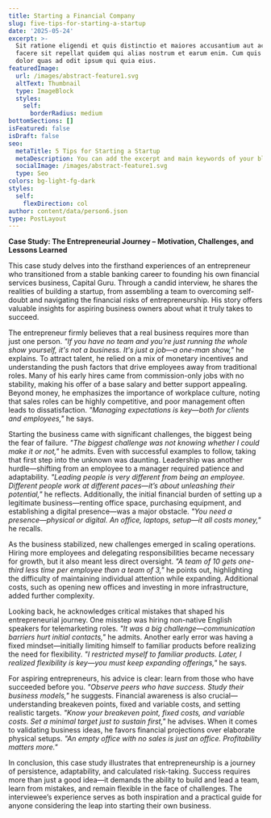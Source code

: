 ```yaml
---
title: Starting a Financial Company
slug: five-tips-for-starting-a-startup
date: '2025-05-24'
excerpt: >-
  Sit ratione eligendi et quis distinctio et maiores accusantium aut accusamus
  facere sit repellat quidem qui alias nostrum et earum enim. Cum quis sint eos
  dolor quas ad odit ipsum qui quia eius.
featuredImage:
  url: /images/abstract-feature1.svg
  altText: Thumbnail
  type: ImageBlock
  styles:
    self:
      borderRadius: medium
bottomSections: []
isFeatured: false
isDraft: false
seo:
  metaTitle: 5 Tips for Starting a Startup
  metaDescription: You can add the excerpt and main keywords of your blog post here.
  socialImage: /images/abstract-feature1.svg
  type: Seo
colors: bg-light-fg-dark
styles:
  self:
    flexDirection: col
author: content/data/person6.json
type: PostLayout
---
```

**Case Study: The Entrepreneurial Journey – Motivation, Challenges, and Lessons Learned**

This case study delves into the firsthand experiences of an entrepreneur who transitioned from a stable banking career to founding his own financial services business, Capital Guru. Through a candid interview, he shares the realities of building a startup, from assembling a team to overcoming self-doubt and navigating the financial risks of entrepreneurship. His story offers valuable insights for aspiring business owners about what it truly takes to succeed.

The entrepreneur firmly believes that a real business requires more than just one person. *"If you have no team and you're just running the whole show yourself, it's not a business. It's just a job—a one-man show,"* he explains. To attract talent, he relied on a mix of monetary incentives and understanding the push factors that drive employees away from traditional roles. Many of his early hires came from commission-only jobs with no stability, making his offer of a base salary and better support appealing. Beyond money, he emphasizes the importance of workplace culture, noting that sales roles can be highly competitive, and poor management often leads to dissatisfaction. *"Managing expectations is key—both for clients and employees,"* he says.

Starting the business came with significant challenges, the biggest being the fear of failure. *"The biggest challenge was not knowing whether I could make it or not,"* he admits. Even with successful examples to follow, taking that first step into the unknown was daunting. Leadership was another hurdle—shifting from an employee to a manager required patience and adaptability. *"Leading people is very different from being an employee. Different people work at different paces—it’s about unleashing their potential,"* he reflects. Additionally, the initial financial burden of setting up a legitimate business—renting office space, purchasing equipment, and establishing a digital presence—was a major obstacle. *"You need a presence—physical or digital. An office, laptops, setup—it all costs money,"* he recalls.

As the business stabilized, new challenges emerged in scaling operations. Hiring more employees and delegating responsibilities became necessary for growth, but it also meant less direct oversight. *"A team of 10 gets one-third less time per employee than a team of 3,"* he points out, highlighting the difficulty of maintaining individual attention while expanding. Additional costs, such as opening new offices and investing in more infrastructure, added further complexity.

Looking back, he acknowledges critical mistakes that shaped his entrepreneurial journey. One misstep was hiring non-native English speakers for telemarketing roles. *"It was a big challenge—communication barriers hurt initial contacts,"* he admits. Another early error was having a fixed mindset—initially limiting himself to familiar products before realizing the need for flexibility. *"I restricted myself to familiar products. Later, I realized flexibility is key—you must keep expanding offerings,"* he says.

For aspiring entrepreneurs, his advice is clear: learn from those who have succeeded before you. *"Observe peers who have success. Study their business models,"* he suggests. Financial awareness is also crucial—understanding breakeven points, fixed and variable costs, and setting realistic targets. *"Know your breakeven point, fixed costs, and variable costs. Set a minimal target just to sustain first,"* he advises. When it comes to validating business ideas, he favors financial projections over elaborate physical setups. *"An empty office with no sales is just an office. Profitability matters more."*

In conclusion, this case study illustrates that entrepreneurship is a journey of persistence, adaptability, and calculated risk-taking. Success requires more than just a good idea—it demands the ability to build and lead a team, learn from mistakes, and remain flexible in the face of challenges. The interviewee’s experience serves as both inspiration and a practical guide for anyone considering the leap into starting their own business.
